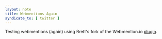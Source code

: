 ```yaml
---
layout: note
title: Webmentions Again
syndicate_to: [ twitter ]
---
```


Testing webmentions (again) using Brett's fork of the Webmention.io [plugin][].

[plugin]: https://aarongustafson.github.io/jekyll-webmention_io/
